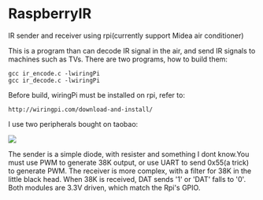 # RaspberryIR
IR sender and receiver using rpi(currently support Midea air conditioner)


This is a program than can decode IR signal in the air, and send IR signals to machines such as TVs.
There are two programs, how to build them:

	gcc ir_encode.c -lwiringPi
	gcc ir_decode.c -lwiringPi
	

Before build, wiringPi must be installed on rpi, refer to:

	http://wiringpi.com/download-and-install/

I use two peripherals bought on taobao:


![](https://raw.githubusercontent.com/tanhangbo/RaspberryIR/master/IR.png)

	
	
The sender is a simple diode, with resister and something I dont know.You must use PWM to generate 38K output, or use UART to send 0x55(a trick) to generate PWM.
The receiver is more complex, with a filter for 38K in the little black head. When 38K is received, DAT sends '1' or 'DAT' falls to '0'.
Both modules are 3.3V driven, which match the Rpi's GPIO.


